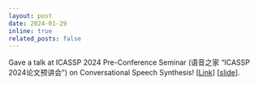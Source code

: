 ```yaml
---
layout: post
date: 2024-01-29
inline: true
related_posts: false
---
```

Gave a talk at ICASSP 2024 Pre-Conference Seminar (语音之家 “ICASSP 2024论文预讲会”) on Conversational Speech Synthesis! [<a href="https://mp.weixin.qq.com/s/pYWRXM-y5xv9UI17UUvSRA">Link</a>] [<a href="/assets/pdf/ICASSP-CONCSS.pptx">slide</a>].